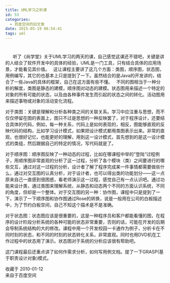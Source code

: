 ```yaml
---
title: UML学习之听课
id: 53
categories:
  - 百度空间的旧文章
date: 2015-05-19 06:54:41
tags: uml
---
```


<div class="pcs-article-box_ptkaiapt4bxy_baiduscarticle">

# 

<div class="pcs-article-c_ptkaiapt4bxy_baiduscarticle">
<div id="detailArticleContent_ptkaiapt4bxy_baiduscarticle" class="pcs-article-content_ptkaiapt4bxy_baiduscarticle">      听了《尚学堂》关于UML学习的两天的课，自己感觉这课还不错吧，关键是讲的人结合了软件开发中的具体的经验，UML是一门工具，只有结合具体的应用场景，才能看见其价值。   这让课程主要讲了这几个方面：类图，顺序图，状态图，用例编写，其它的也基本上只是提到了一下。虽然结合的是Java的开发讲的，结合了一些Java的具体的框架，自己在这方面有些不懂。   不同的图相当于一种分析的解度，类图是静态的建模，顺序图对动态的建模。状态图用来描述一个特定的对象的所有可能的状态，以及由各种事件发生而引起的状态之间的转化。活动图用来描述事物或对象的活动变化流程。

对于类图：关键是理解和分析各种类之间的关联关系。学习中应注重与思想，而不仅仅停留在图的表面上，图只不过是思想的一种反映罢了，对于程序设计，还要结合具体的代码，例如，每一种关系，代码上是如何表现的，相反，图能够直观的反映代码的结构，比如学习设计模式，如果把设计模式都用类图表示出来。非常的直观，也很好记忆，也能更好的理解，用到这一设计模式，首先想到的是这一设计模式的类组，然后跟据自己的特定的情况，写代码就是了。

对于顺序图：顺序图反映了一种动态的过程，比如在哪课程中举的”登陆“过程例子，用顺序图非常直观的分析了这一过程，分析了各个模块（类）之间要进行的哪些交互，通过对这一过程的分析，设计者了解了程序完成某一件事情都需要做些什么，通过对交互图的认真分析，对于设计者，也可以得出类的功能划分——这一点原来自己一直感到很困惑，看老师演示这一过程，感觉自己有一点认识吧。通过功能来设计类，通过类图来理解系统，从静态和动态两个不同的方面认识系统，不同的角度，但却是一个整体。对于交互图的另一种：协作图，课程中只是提到了一下，演示了一下顺序图和协作图通过Rose的转换，说是一般用在公司的白板描述中，为了节约白板空间，自己不知这个描术是不是准确。

对于状态图：状态图应该是很重要的，这是一种程序员和客户都能看懂的图，在程序的设计阶段分析系统的各种可能的状态非常重要，否则的话，可能在开发的后期会导制系统结构的大的修改。课程中用一个开发校园一卡通作为例子，分析卡在不同时刻的状态，和不同的时刻的状态转化关系，非常直观。同时也用DVD机在工作过程中的状态用了演示。状态图对于系统的分析应该很有帮助吧。

这门课程最后还重点讲了如何作需求分析，如何写用例文档。提了一下GRASP(基于职责设计对象)模式。</div>
<div class="pcs-article-content_ptkaiapt4bxy_baiduscarticle"></div>
</div>
</div>
<div id="detailArticleFooter_ptkaiapt4bxy_baiduscarticle" class="footer">
<div class="time-cang">收藏于 2010-01-12</div>
<div class="link-src">来自于百度空间</div>
</div>